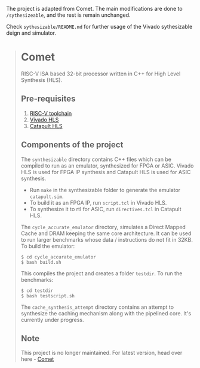 The project is adapted from Comet. The main modifications are done to `/sythesizeable`, and the rest is remain unchanged.

Check `sythesizable/README.md`  for further usage of the Vivado sythesizable deign and simulator.

> # Comet
>
> RISC-V ISA based 32-bit processor written in C++ for High Level Synthesis (HLS).
>
> ## Pre-requisites
>
> 1. [RISC-V toolchain](https://github.com/freechipsproject/rocket-chip)
> 2. [Vivado HLS](https://www.xilinx.com/products/design-tools/vivado/integration/esl-design.html)
> 3. [Catapult HLS](https://www.mentor.com/hls-lp/catapult-high-level-synthesis/)
>
> ## Components of the project
>
> The `synthesizable` directory contains C++ files which can be compiled to run as an emulator, synthesized for FPGA or ASIC. Vivado HLS is used for FPGA IP synthesis and Catapult HLS is used for ASIC synthesis.
>
> * Run `make` in the synthesizable folder to generate the emulator `catapult.sim`.
> * To build it as an FPGA IP, run `script.tcl` in Vivado HLS.
> * To synthesize it to rtl for ASIC, run `directives.tcl` in Catapult HLS.
>
> The `cycle_accurate_emulator` directory, simulates a Direct Mapped Cache and DRAM keeping the same core architecture. It can be used to run larger benchmarks whose data / instructions do not fit in 32KB. To build the emulator:
>
> ```
> $ cd cycle_accurate_emulator
> $ bash build.sh
> ```
>
> This compiles the project and creates a folder `testdir`. To run the benchmarks:
>
> ```
> $ cd testdir
> $ bash testscript.sh
> ```
>
> The `cache_synthesis_attempt` directory contains an attempt to synthesize the caching mechanism along with the pipelined core. It's currently under progress. 
>
> ## Note
>
> This project is no longer maintained. For latest version, head over here - [Comet](https://gitlab.inria.fr/srokicki/Comet)